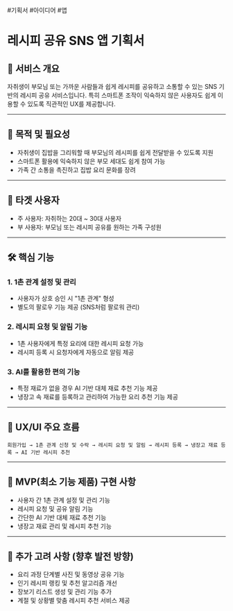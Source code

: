 #기획서 #아이디어 #앱 
# 레시피 공유 SNS 앱 기획서

## 📌 서비스 개요

자취생이 부모님 또는 가까운 사람들과 쉽게 레시피를 공유하고 소통할 수 있는 SNS 기반의 레시피 공유 서비스입니다. 특히 스마트폰 조작이 익숙하지 않은 사용자도 쉽게 이용할 수 있도록 직관적인 UX를 제공합니다.

---

## 🎯 목적 및 필요성

- 자취생이 집밥을 그리워할 때 부모님의 레시피를 쉽게 전달받을 수 있도록 지원
- 스마트폰 활용에 익숙하지 않은 부모 세대도 쉽게 참여 가능
- 가족 간 소통을 촉진하고 집밥 요리 문화를 장려  

---

## 👥 타겟 사용자

- 주 사용자: 자취하는 20대 ~ 30대 사용자
- 부 사용자: 부모님 또는 레시피 공유를 원하는 가족 구성원

---

## 🛠 핵심 기능

### 1. 1촌 관계 설정 및 관리
- 사용자가 상호 승인 시 "1촌 관계" 형성
- 별도의 팔로우 기능 제공 (SNS처럼 팔로워 관리)

### 2. 레시피 요청 및 알림 기능
- 1촌 사용자에게 특정 요리에 대한 레시피 요청 가능
- 레시피 등록 시 요청자에게 자동으로 알림 제공

### 3. AI를 활용한 편의 기능
- 특정 재료가 없을 경우 AI 기반 대체 재료 추천 기능 제공
- 냉장고 속 재료를 등록하고 관리하여 가능한 요리 추천 기능 제공

---

## 📱 UX/UI 주요 흐름

```
회원가입 → 1촌 관계 신청 및 수락 → 레시피 요청 및 알림 → 레시피 등록 → 냉장고 재료 등록 → AI 기반 레시피 추천
```

---

## 🚀 MVP(최소 기능 제품) 구현 사항

- 사용자 간 1촌 관계 설정 및 관리 기능
- 레시피 요청 및 공유 알림 기능
- 간단한 AI 기반 대체 재료 추천 기능
- 냉장고 재료 관리 및 레시피 추천 기능

---

## 📌 추가 고려 사항 (향후 발전 방향)

- 요리 과정 단계별 사진 및 동영상 공유 기능
- 인기 레시피 랭킹 및 추천 알고리즘 개선
- 장보기 리스트 생성 및 관리 기능 추가
- 계절 및 상황별 맞춤 레시피 추천 서비스 제공